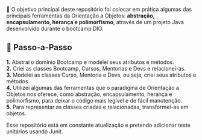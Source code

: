 💎 O objetivo principal deste repositório foi colocar em prática algumas das principais ferramentas da Orientação a Objetos: <strong>abstração, encapsulamento, herança e polimorfismo</strong>, através de um projeto Java desenvolvido durante o bootcamp DIO.

<h2> 👣 Passo-a-Passo</h2>
<p>
<strong>	1.</strong> Abstrai o domínio Bootcamp e modelei seus atributos e métodos. <br>
<strong>	2.</strong> Criei as classes Bootcamp, Cursos, Mentorias e Devs e relacionei-as. <br>
<strong>	3.</strong> Modelei as classes Curso, Mentoria e Devs, ou seja, criei seus atributos e métodos. <br> 
<strong>	4.</strong> Utilizei algumas das ferramentas que o paradigma de Orientação a Objetos nos oferece, como abstração, encapsulamento, herança e polimorfismo, para deixar o código mais legível e de fácil manutenção. <br>
<strong>	5.</strong> Para representar as classes criadas e relacionadas, transformei-as em objetos. <br>
</p>

Esse repositório está em constante atualização e pretendo adicionar teste unitários usando Junit.
